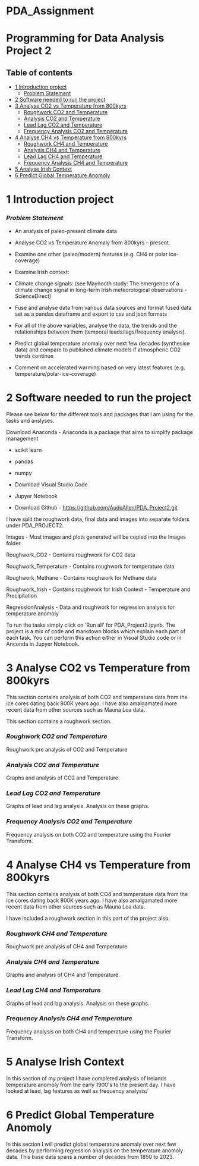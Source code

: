 # PDA_Assignment

# Programming for Data Analysis Project 2

## Table of contents
* [1 Introduction project](#1-introduction-project)
    * [Problem Statement](#problem-statement)
* [2 Software needed to run the project](#2-software-needed-to-run-the-project)	
* [3 Analyse CO2 vs Temperature from 800kyrs](#3-analyse-cO2-vs-temperature-from-800kyrs)
    * [Roughwork CO2 and Temperature](#roughwork-cO2-and-temperature)
    * [Analysis CO2 and Temperature](#analysis-cO2-and-temperature)
    * [Lead Lag CO2 and Temperature](#lead-lag-cO2-and-temperature)
    * [Frequency Analysis CO2 and Temperature](#frequency-analysis-cO2-and-temperature)
* [4 Analyse CH4 vs Temperature from 800kyrs](#4-analyse-cH4-vs-temperature-from-800kyrs)
    * [Roughwork CH4 and Temperature](#roughwork-cH4-and-temperature)
    * [Analysis CH4 and Temperature](#analysis-cH4-and-temperature)
    * [Lead Lag CH4 and Temperature](#lead-lag-cH4-and-temperature)
    * [Frequency Analysis CH4 and Temperature](#frequency-analysis-cH4-and-temperature)
* [5 Analyse Irish Context](#5-analyse-irish-context)
* [6 Predict Global Temperature Anomoly](#6-predict-global-temperature-anomoly)		



1 Introduction project
======
### ***Problem Statement***


- An analysis of paleo-present climate data

- Analyse CO2 vs Temperature Anomaly from 800kyrs – present.

- Examine one other (paleo/modern) features (e.g. CH4 or polar ice-coverage)

- Examine Irish context:

- Climate change signals: (see Maynooth study: The emergence of a climate change signal in long-term Irish meteorological observations - ScienceDirect) <br>

- Fuse and analyse data from various data sources and format fused data set as a pandas dataframe and export to csv and json formats <br>

- For all of the above variables, analyse the data, the trends and the relationships between them (temporal leads/lags/frequency analysis). <br>

- Predict global temperature anomaly over next few decades (synthesise data) and compare to published climate models if atmospheric CO2 trends continue <br>

- Comment on accelerated warming based on very latest features (e.g. temperature/polar-ice-coverage)<br>

2 Software needed to run the project
======

Please see below for the different tools and packages that I am using for the tasks and anslyses.

Download Anaconda - Anaconda is a package that aims to simplify package management
- scikit learn
- pandas
- numpy

- Download Visual Studio Code

- Jupyer Notebook

- Download Github - https://github.com/AudeAllen/PDA_Project2.git

I have split the roughwork data, final data and images into separate folders under PDA_PROJECT2.

Images - Most images and plots generated will be copied into the Images folder

Roughwork_CO2 - Contains roughwork for CO2 data

Roughwork_Temperature - Contains roughwork for temperature data

Roughwork_Methane - Contains roughwork for Methane data

Roughwork_Irish - Contains roughwork for Irish Context - Temperature and Precipitation

RegressionAnalysis - Data and  roughwork for regression analysis for temperature anomoly 

To run the tasks simply click on 'Run all' for PDA_Project2.ipynb. The project is a mix of code and markdown blocks which explain each part of each task. You can perform this action either in Visual Studio code or in Anconda in Jupyer Notebook.

3 Analyse CO2 vs Temperature from 800kyrs
======

This section contains analysis of both CO2 and temperature data from the ice cores dating back 800K years ago. I have also amalgamated more recent data from other sources such as Mauna Loa data.

This section contains a roughwork section.

### ***Roughwork CO2 and Temperature***

Roughwork pre analysis of CO2 and Temperature

### ***Analysis CO2 and Temperature***

Graphs and analysis of CO2 and Temperature.

### ***Lead Lag CO2 and Temperature***

Graphs of lead and lag analysis. Analysis on these graphs.

### ***Frequency Analysis CO2 and Temperature***

Frequency analysis on both CO2 and temperature using the Fourier Transform.


4 Analyse CH4 vs Temperature from 800kyrs
======

This section contains analysis of both CO4 and temperature data from the ice cores dating back 800K years ago. I have also amalgamated more recent data from other sources such as Mauna Loa data.

I have included a roughwork section in this part of the project also.

### ***Roughwork CH4 and Temperature***

Roughwork pre analysis of CH4 and Temperature

### ***Analysis CH4 and Temperature***

Graphs and analysis of CH4 and Temperature.

### ***Lead Lag CH4 and Temperature***

Graphs of lead and lag analysis. Analysis on these graphs.

### ***Frequency Analysis CH4 and Temperature***

Frequency analysis on both CH4 and temperature using the Fourier Transform.

5 Analyse Irish Context
======

In this section of my project I have completed analysis of Irelands temperature anomoly from the early 1900's to the present day. I have looked at lead, lag features as well as frequency analysis/

6 Predict Global Temperature Anomoly
======

In this section I will predict global temperature anomaly over next few decades by performing regression analysis on the temperature anomoly data. This base data spans a number of decades from 1850 to 2023.